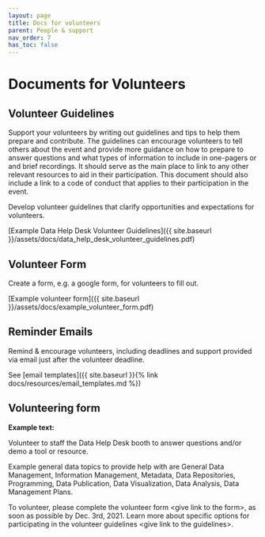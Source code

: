 ```yaml
---
layout: page
title: Docs for volunteers
parent: People & support
nav_order: 7
has_toc: false
---
```


# Documents for Volunteers

## Volunteer Guidelines

Support your volunteers by writing out guidelines and tips to help them prepare
and contribute. The guidelines can encourage volunteers to tell others about the
event and provide more guidance on how to prepare to answer questions and what
types of information to include in one-pagers or and brief recordings. It should
serve as the main place to link to any other relevant resources to aid in their
participation. This document should also include a link to a code of conduct
that applies to their participation in the event.

Develop volunteer guidelines that clarify opportunities and expectations for
volunteers.

[Example Data Help Desk Volunteer
Guidelines]({{ site.baseurl }}/assets/docs/data_help_desk_volunteer_guidelines.pdf)

## Volunteer Form

Create a form, e.g. a google form, for volunteers to fill out.

[Example volunteer
form]({{ site.baseurl }}/assets/docs/example_volunteer_form.pdf)

## Reminder Emails

Remind & encourage volunteers, including deadlines and support provided via
email just after the volunteer deadline.

See [email
templates]({{ site.baseurl }}{% link docs/resources/email_templates.md %})

## Volunteering form

**Example text:**

Volunteer to staff the Data Help Desk booth to answer questions and/or demo a
tool or resource.

Example general data topics to provide help with are General Data Management,
Information Management, Metadata, Data Repositories, Programming, Data
Publication, Data Visualization, Data Analysis, Data Management Plans.

To volunteer, please complete the volunteer form \<give link to the form\>, as
soon as possible by Dec. 3rd, 2021. Learn more about specific options for
participating in the volunteer guidelines \<give link to the guidelines\>.
